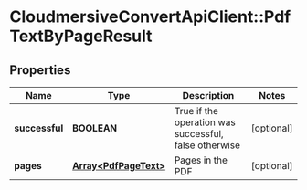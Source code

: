 # CloudmersiveConvertApiClient::PdfTextByPageResult

## Properties
Name | Type | Description | Notes
------------ | ------------- | ------------- | -------------
**successful** | **BOOLEAN** | True if the operation was successful, false otherwise | [optional] 
**pages** | [**Array&lt;PdfPageText&gt;**](PdfPageText.md) | Pages in the PDF | [optional] 



